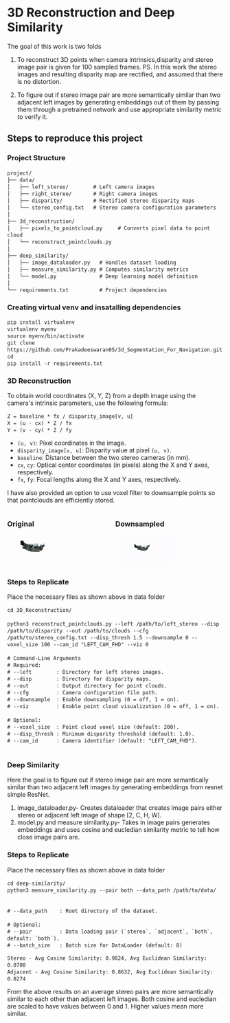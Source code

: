 # 3D Reconstruction and Deep Similarity

The goal of this work is two folds
1) To reconstruct 3D points when camera intrinsics,disparity and stereo image pair is given for 100 sampled frames. PS. In this work the
stereo images and resulting disparity map are rectified, and assumed that there is no distortion.

2) To figure out if stereo image pair are more semantically similar than two adjacent left images by generating embeddings out of them by passing them through a pretrained network and use appropriate similarity metric to verify it.


## Steps to reproduce this project

### Project Structure
```
project/
├── data/
│   ├── left_stereo/        # Left camera images
│   ├── right_stereo/       # Right camera images
│   ├── disparity/          # Rectified stereo disparity maps
│   └── stereo_config.txt   # Stereo camera configuration parameters
│
├── 3d_reconstruction/
│   ├── pixels_to_pointcloud.py     # Converts pixel data to point cloud
│   └── reconstruct_pointclouds.py  
│
├── deep_similarity/
│   ├── image_dataloader.py   # Handles dataset loading
│   ├── measure_similarity.py # Computes similarity metrics
│   └── model.py              # Deep learning model definition
│
└── requirements.txt          # Project dependencies

```

### Creating virtual venv and insatalling dependencies
```
pip install virtualenv
virtualenv myenv
source myenv/bin/activate
git clone https://github.com/Prakadeeswaran05/3d_Segmentation_For_Navigation.git
cd 
pip install -r requirements.txt

```

### 3D Reconstruction

To obtain world coordinates (X, Y, Z) from a depth image using the camera's intrinsic parameters, use the following formula:

```
Z = baseline * fx / disparity_image[v, u]
X = (u - cx) * Z / fx
Y = (v - cy) * Z / fy
```

- `(u, v)`: Pixel coordinates in the image.  
- `disparity_image[v, u]`: Disparity value at pixel `(u, v)`.  
- `baseline`: Distance between the two stereo cameras (in mm).  
- `cx`, `cy`: Optical center coordinates (in pixels) along the X and Y axes, respectively.  
- `fx`, `fy`: Focal lengths  along the X and Y axes, respectively.  


I have also provided an option to use voxel filter to downsample points so that pointclouds are efficiently stored.

<div style="display: flex; align-items: center; justify-content: space-between;">
  <div>
    <h3>Original</h3>
    <img src="result/original.gif" style="width: 55%;">
  </div>
  <div>
    <h3>Downsampled</h3>
    <img src="result/downsampled.gif" style="width: 55%;">
  </div>
</div>



### Steps to Replicate

Place the necessary files as shown above in data folder

```
cd 3D_Reconstruction/

python3 reconstruct_pointclouds.py --left /path/to/left_stereo --disp /path/to/disparity --out /path/to/clouds --cfg /path/to/stereo_config.txt --disp_thresh 1.5 --downsample 0 --voxel_size 100 --cam_id "LEFT_CAM_FHD" --viz 0

# Command-Line Arguments
# Required:
# --left        : Directory for left stereo images.
# --disp        : Directory for disparity maps.
# --out         : Output directory for point clouds.
# --cfg         : Camera configuration file path.
# --downsample  : Enable downsampling (0 = off, 1 = on).
# --viz         : Enable point cloud visualization (0 = off, 1 = on).

# Optional:
# --voxel_size  : Point cloud voxel size (default: 200).
# --disp_thresh : Minimum disparity threshold (default: 1.0).
# --cam_id      : Camera identifier (default: "LEFT_CAM_FHD").


```

### Deep Similarity

Here the goal is to figure out if stereo image pair are more semantically similar than two adjacent left images by generating embeddings from resnet simple ResNet. 

1) image_dataloader.py- Creates dataloader that creates image pairs either stereo or adjacent left image of shape [2, C, H, W].
2) model.py and measure similarity.py- Takes in image pairs generates embeddings and uses cosine and eucledian similarity metric to tell how close image pairs are.

### Steps to Replicate

Place the necessary files as shown above in data folder

```
cd deep-similarity/
python3 measure_similarity.py --pair both --data_path /path/to/data/


# --data_path    : Root directory of the dataset.

# Optional:
# --pair         : Data loading pair (`stereo`, `adjacent`, `both`, default: `both`).
# --batch_size   : Batch size for DataLoader (default: 8)

```


```
Stereo - Avg Cosine Similarity: 0.9824, Avg Euclidean Similarity: 0.0708
Adjacent - Avg Cosine Similarity: 0.8632, Avg Euclidean Similarity: 0.0274
```

From the above results on an average stereo pairs are more semantically similar to each other than adjacent left images. Both cosine and eucledian are scaled to have values between 0 and 1. Higher values mean more similar.

















